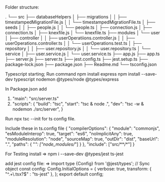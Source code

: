 
Folder structure:

.
└── src
    ├── databaseHelpers
    │   ├── migrations
    │   │   ├── timestampedMigrationFile.js
    │   │   └── timestampedMigrationFile.ts
    │   ├── seeds
    │   │   ├── people.js
    │   │   └── people.ts
    │   ├── connection.js
    │   ├── connection.ts
    │   ├── knexfile.js
    │   └── knexfile.ts
    ├── modules
    │   └── user
    │       ├── controller
    │       │   ├── userOperatiions.controller.js
    │       │   ├── userOperations.controller.ts
    │       │   └── userOperations.test.ts
    │       ├── repository
    │       │   ├── user.repository.js
    │       │   └── user.repository.ts
    │       └── service
    │           ├── user.service.js
    │           └── user.service.ts
    ├── app.js
    ├── app.ts
    ├── server.js
    ├── server.ts
    ├── jest.config.ts
    ├── jest.setup.ts
    ├── package-lock.json
    ├── package.json
    ├── Readme.md
    └── tsconfig.json





Typescript starting;
Run command
npm install express 
npm install --save-dev typescript nodemon @types/node @types/express

In Package.json add
1) "main": "src/server.ts"
2) "scripts": {
    "build": "tsc",
    "start": "tsc & node .",
    "dev": "tsc -w & nodemon ./src/server",
    }

Run npx tsc --init for ts config file.

Include these in ts.config file
{
  "compilerOptions": {
    "module": "commonjs",
    "esModuleInterop": true,
    "target": "es6",
    "noImplicitAny": true,
    "moduleResolution": "node",
    "sourceMap": true,
    "outDir": "dist",
    "baseUrl": ".",
    "paths": {
      "*": ["node_modules/*"]
    }
  },
  "include": ["src/**/*"]
}


For Testing
install
=> npm i --save-dev @types/jest ts-jest 

add jest config file:
=> 
import type {Config} from '@jest/types';
// Sync object
const config: Config.InitialOptions = {
  verbose: true,
  transform: {
  "^.+\\.tsx?$" : "ts-jest"
  },
};
export default config;




